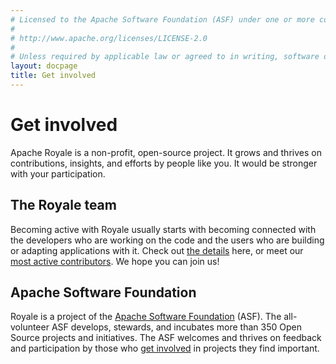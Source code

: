 ```yaml
---
# Licensed to the Apache Software Foundation (ASF) under one or more contributor license agreements.  See the NOTICE file distributed with this work for additional information regarding copyright ownership. The ASF licenses this file to You under the Apache License, Version 2.0 (the "License"); you may not use this file except in compliance with the License.  You may obtain a copy of the License at
# 
# http://www.apache.org/licenses/LICENSE-2.0
# 
# Unless required by applicable law or agreed to in writing, software distributed under the License is distributed on an "AS IS" BASIS, WITHOUT WARRANTIES OR CONDITIONS OF ANY KIND, either express or implied. See the License for the specific language governing permissions and limitations under the License.
layout: docpage
title: Get involved
---
```

# Get involved

Apache Royale is a non-profit, open-source project. It grows and thrives on contributions, insights, and efforts by people like you. It would be stronger with your participation.

## The Royale team
Becoming active with Royale usually starts with becoming connected with the developers who are working on the code and the users who are building or adapting applications with it. Check out <a href="http://royale.apache.org/get-involved" target="_blank">the details</a> here, or meet our <a href="http://royale.apache.org/team/" target="_blank">most active contributors</a>. We hope you can join us!

## Apache Software Foundation
Royale is a project of the <a href="https://www.apache.org/" target="_blank">Apache Software Foundation</a> (ASF). The all-volunteer ASF develops, stewards, and incubates more than 350 Open Source projects and initiatives. The ASF welcomes and thrives on feedback and participation by those who <a href="https://www.apache.org/foundation/getinvolved.html" target="_blank">get involved</a> in projects they find important.
